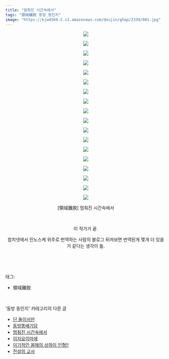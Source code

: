 ```yaml
---
title: "멈춰진 시간속에서"
tags: "領域離脱 동방_동인지"
image: "https://kjw4569-2.s3.amazonaws.com/doujin/ghap/2339/001.jpg"
---
```

<div class="article">
<p style="text-align: center; clear: none; float: none;"><img src="{{ site.imgserver9 }}/ghap/2339/001.jpg"/></p>
<p style="text-align: center; clear: none; float: none;"><img src="{{ site.imgserver9 }}/ghap/2339/002.jpg"/></p>
<p style="text-align: center; clear: none; float: none;"><img src="{{ site.imgserver9 }}/ghap/2339/003.jpg"/></p>
<p style="text-align: center; clear: none; float: none;"><img src="{{ site.imgserver9 }}/ghap/2339/004.jpg"/></p>
<p style="text-align: center; clear: none; float: none;"><img src="{{ site.imgserver9 }}/ghap/2339/005.jpg"/></p>
<p style="text-align: center; clear: none; float: none;"><img src="{{ site.imgserver9 }}/ghap/2339/006.jpg"/></p>
<p style="text-align: center; clear: none; float: none;"><img src="{{ site.imgserver9 }}/ghap/2339/007.jpg"/></p>
<p style="text-align: center; clear: none; float: none;"><img src="{{ site.imgserver9 }}/ghap/2339/008.jpg"/></p>
<p style="text-align: center; clear: none; float: none;"><img src="{{ site.imgserver9 }}/ghap/2339/009.jpg"/></p>
<p style="text-align: center; clear: none; float: none;"><img src="{{ site.imgserver9 }}/ghap/2339/010.jpg"/></p>
<p style="text-align: center; clear: none; float: none;"><img src="{{ site.imgserver9 }}/ghap/2339/011.jpg"/></p>
<p style="text-align: center; clear: none; float: none;"><img src="{{ site.imgserver9 }}/ghap/2339/012.jpg"/></p>
<p style="text-align: center; clear: none; float: none;"><img src="{{ site.imgserver9 }}/ghap/2339/013.jpg"/></p>
<p style="text-align: center; clear: none; float: none;"><img src="{{ site.imgserver9 }}/ghap/2339/014.jpg"/></p>
<p style="text-align: center; clear: none; float: none;"><img src="{{ site.imgserver9 }}/ghap/2339/015.jpg"/></p>
<p style="text-align: center; clear: none; float: none;"><img src="{{ site.imgserver9 }}/ghap/2339/016.jpg"/></p>
<p style="text-align: center; clear: none; float: none;"><img src="{{ site.imgserver9 }}/ghap/2339/017.jpg"/></p>
<p style="text-align: center; clear: none; float: none;"><img src="{{ site.imgserver9 }}/ghap/2339/018.jpg"/></p>
<p style="text-align: center; clear: none; float: none;">[領域離脱] 멈춰진 시간속에서</p>
<p style="text-align: center; clear: none; float: none;"><br/></p>
<p style="text-align: center; clear: none; float: none;">이 작가거 끝.</p>
<p style="text-align: center; clear: none; float: none;">참치넷에서 린노스케 위주로 번역하는 사람의 블로그 뒤져보면 번역된게 몇개 더 있을 거 같다는 생각이 듦.</p>
<p><br/></p>
</div><br/>
<div class="tagTrail">
<p>태그: </p>
<ul>
<li>領域離脱</li>
</ul>
</div><br/>
<div class="another">
<p>'동방 동인지' 카테고리의 다른 글</p>
<ul>
<li><a href="/ghap_2343">단 둘이서만</a></li>
<li><a href="/ghap_2341">동방똥배기담</a></li>
<li><a href="/ghap_2339">멈춰진 시간속에서</a></li>
<li><a href="/ghap_2338">이자요이마에</a></li>
<li><a href="/ghap_2337">이기적인 몸매의 상하이 인형!!</a></li>
<li><a href="/ghap_2336">전설의 교사</a></li>
</ul>
</div><br/>
<div class="cb_module cb_fluid">
<div class="cb_wrt cb_profile">
</div><!-- commentList close -->
</div><br/>
